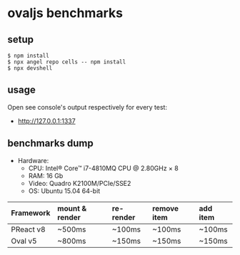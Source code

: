# ovaljs benchmarks

## setup

```
$ npm install
$ npx angel repo cells -- npm install
$ npx devshell
```

## usage

Open see console's output respectively for every test:

* http://127.0.0.1:1337

## benchmarks dump

* Hardware:
  * CPU: Intel® Core™ i7-4810MQ CPU @ 2.80GHz × 8
  * RAM: 16 Gb
  * Video: Quadro K2100M/PCIe/SSE2
  * OS: Ubuntu 15.04 64-bit

Framework | mount & render | re-render | remove item | add item 
:--       | :--            | :--       | :--         | :--      
PReact v8 | ~500ms         | ~100ms    | ~100ms      | ~100ms
Oval v5   | ~800ms         | ~150ms    | ~150ms      | ~150ms
